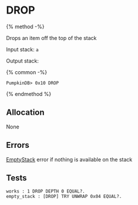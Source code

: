 # DROP

{% method -%}

Drops an item off the top of the stack

Input stack: `a`

Output stack:

{% common -%}

```
PumpkinDB> 0x10 DROP
```

{% endmethod %}

## Allocation

None

## Errors

[EmptyStack](./errors/EmptyStack.md) error if nothing is available on the stack

## Tests

```test
works : 1 DROP DEPTH 0 EQUAL?.
empty_stack : [DROP] TRY UNWRAP 0x04 EQUAL?.
```
